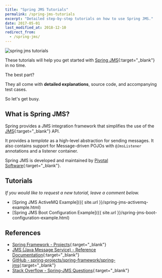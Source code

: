 ```yaml
---
title: "Spring JMS Tutorials"
permalink: /spring-jms-tutorials
excerpt: "Detailed step-by-step tutorials on how to use Spring JMS."
date: 2017-05-01
last_modified_at: 2018-12-10
redirect_from:
  - /spring-jms/
---
```


<img src="{{ site.url }}/assets/images/spring-jms/spring-jms-tutorials.png" alt="spring jms tutorials" class="align-right title-image">

These tutorials will help you get started with [Spring JMS](https://spring.io/projects/spring-batch){:target="_blank"} in no time.

The best part?

They all come with **detailed explanations**, source code, and accompanying test cases.

So let's get busy.

## What is Spring JMS?

Spring provides a JMS integration framework that simplifies the use of the [JMS](https://en.wikipedia.org/wiki/Java_Message_Service){:target="_blank"} API.

It provides a <var>template</var> as a high-level abstraction for sending messages. It also contains support for Message-driven POJOs with `@JmsListener` annotations and a listener container.

Spring JMS is developed and maintained by [Pivotal Software](https://pivotal.io/){:target="_blank"}.

## Tutorials

_If you would like to request a new tutorial, leave a comment below._

* [Spring JMS ActiveMQ Example]({{ site.url }}/spring-jms-activemq-example.html)
* [Spring JMS Boot Configuration Example]({{ site.url }}/spring-jms-boot-configuration-example.html)

## References

* [Spring Framework - Projects](https://spring.io/projects/spring-framework){:target="_blank"}
* [JMS (Java Message Service) - Reference Documentation](https://docs.spring.io/spring/docs/current/spring-framework-reference/integration.html#jms){:target="_blank"}
* [GitHub - spring-projects/spring-framework/spring-jms](https://github.com/spring-projects/spring-framework/tree/master/spring-jms){:target="_blank"}
* [Stack Overflow - Spring-JMS Questions](http://stackoverflow.com/questions/tagged/spring-jms){:target="_blank"}
